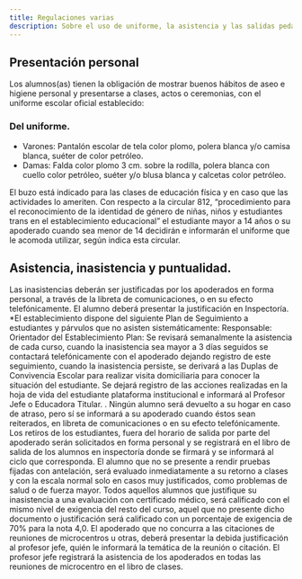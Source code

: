 ```yaml
---
title: Regulaciones varias 
description: Sobre el uso de uniforme, la asistencia y las salidas pedagógicas
---
```


## Presentación personal

Los alumnos(as) tienen la obligación de mostrar buenos hábitos de aseo e higiene personal y presentarse a clases, actos o ceremonias, con el uniforme escolar oficial establecido: 

### Del uniforme. 

- Varones: Pantalón escolar de tela color plomo, polera blanca y/o camisa blanca, suéter de color petróleo. 
- Damas: Falda color plomo 3 cm. sobre la rodilla, polera blanca con cuello color petróleo, suéter y/o blusa blanca y calcetas color petróleo. 

El buzo está indicado para las clases de educación física y en caso que las actividades lo ameriten. Con respecto a la circular 812, “procedimiento para el reconocimiento de la identidad de género de niñas, niños y estudiantes trans en el establecimiento educacional” el estudiante mayor a 14 años o su apoderado cuando sea menor de 14 decidirán e informarán el uniforme que le acomoda utilizar, según indica esta circular.

## Asistencia, inasistencia y puntualidad.

Las inasistencias deberán ser justificadas por los apoderados en forma personal, a través de la libreta de comunicaciones, o en su efecto telefónicamente. El alumno deberá presentar la justificación en Inspectoría. *El establecimiento dispone del siguiente Plan de Seguimiento a estudiantes y párvulos que no asisten sistemáticamente: Responsable: Orientador del Establecimiento Plan: Se revisará semanalmente la asistencia de cada curso, cuando la inasistencia sea mayor a 3 días seguidos se contactará telefónicamente con el apoderado dejando registro de este seguimiento, cuando la inasistencia persiste, se derivará a las Duplas de Convivencia Escolar para realizar visita domiciliaria para conocer la situación del estudiante. Se dejará registro de las acciones realizadas en la hoja de vida del estudiante plataforma institucional e informará al Profesor Jefe o Educadora Titular. . Ningún alumno será devuelto a su hogar en caso de atraso, pero sí se informará a su apoderado cuando éstos sean reiterados, en libreta de comunicaciones o en su efecto telefónicamente. Los retiros de los estudiantes, fuera del horario de salida por parte del apoderado serán solicitados en forma personal y se registrará en el libro de salida de los alumnos en inspectoría donde se firmará y se informará al ciclo que corresponda. El alumno que no se presente a rendir pruebas fijadas con antelación, será evaluado inmediatamente a su retorno a clases y con la escala normal solo en casos muy justificados, como problemas de salud o de fuerza mayor. Todos aquellos alumnos que justifique su inasistencia a una evaluación con certificado médico, será calificado con el mismo nivel de exigencia del resto del curso, aquel que no presente dicho documento o justificación será calificado con un porcentaje de exigencia de 70% para la nota 4,0. El apoderado que no concurra a las citaciones de reuniones de microcentros u otras, deberá presentar la debida justificación al profesor jefe, quién le informará la temática de la reunión o citación. El profesor jefe registrará la asistencia de los apoderados en todas las reuniones de microcentro en el libro de clases.